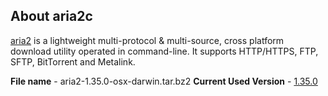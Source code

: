##  About aria2c
[aria2](https://github.com/aria2/aria2) is a lightweight multi-protocol & multi-source, cross platform download utility operated in command-line. It supports HTTP/HTTPS, FTP, SFTP, BitTorrent and Metalink.

**File name** - aria2-1.35.0-osx-darwin.tar.bz2
**Current Used Version** - [1.35.0](https://github.com/aria2/aria2/releases/tag/release-1.35.0)
